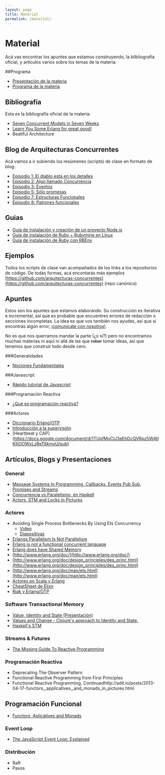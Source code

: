 ```yaml
---
layout: page
title: Material
permalink: /material/
---
```


# Material

Acá vas encontrar los apuntes que estamos construyendo, la bilbliografía oficial, y artículos varios sobre los temas de la materia. 

##Programa

- [Presentación de la materia](https://docs.google.com/presentation/d/1XwWPNhZJwLWWFcU2vh3i6XbYIkhZvBiLS-zszmBQIkY)
- [Programa de la materia](https://drive.google.com/file/d/0B5xDW-XvRuFubXQydUF5LXdhdnc/view?usp=sharing)


## Bibliografía

Esta es la bibliografía oficial de la materia: 

- [Seven Concurrent Models in Seven Weeks](https://pragprog.com/book/pb7con/seven-concurrency-models-in-seven-weeks)
- [Learn You Some Erlang for great good!](http://learnyousomeerlang.com/)
- Beatiful Architecture

## Blog de Arquitecturas Concurrentes

Acá vamos a ir subiendo los resúmenes (scripts) de clase en formato de blog:

* [Episodio 1: El diablo está en los detalles](https://goo.gl/qEHWjX)
* [Episodio 2: Algo llamado Concurrencia](https://goo.gl/oOelel)
* [Episodio 3: Eventos](https://goo.gl/uRvYPU)
* [Episodio 5: Sólo promesas](https://goo.gl/WmeqFz)
* [Episodio 7: Estructuras Funcionales](https://goo.gl/SQGNi5)
* [Episodio 8: Patrones funcionales](http://iasc.mumuki.io/guides/monadas)

## Guias

- [Guía de instalación y creación de un proyecto Node.js](/guias/node)
- [Guía de instalación de Ruby + Rubymine en Linux](https://youtu.be/OyLoonEjfDY)
- [Guía de instalación de Ruby con RBEnv](http://uqbar-wiki.org/index.php?title=Gu%C3%ADa_de_Instalaci%C3%B3n_de_Ruby#2._Instalar_RBENV)

## Ejemplos

Todos los scripts de clase van acompañados de los links a los repositorios de código. De todas formas, acá encontarás más ejemplos  [https://github.com/arquitecturas-concurrentes](https://github.com/arquitecturas-concurrentes) (repo canónico)


## Apuntes 

Estos son los apuntes que estamos elaborando. Su construcción es iterativa e incremental, así que es probable que encuentres errores de redacción o secciones incompletas. La idea es que vos también nos ayudes, así que si encontrás algún error, [¡comunicate con nosotros!](/about).

No es que nos querramos mandar la parte (¿o sí?) pero no encontramos muchas materias ni aquí ni allá de las que <del>robar</del> tomar ideas, así que tenemos que construir todo desde cero.

###Generalidades

- [Nociones Fundamentales](https://docs.google.com/document/d/1F8zdJpJlNJHBVq9PEoqAT_CFnTB6blXYhNkXpS0GXiE)

###Javascript

- [Rápido tutorial de Javascript](https://medium.com/@flbulgarelli/javascript-al-grano-4415991a8271)

###Programación Reactiva

- [¿Qué es programación reactiva?](https://docs.google.com/document/d/1hD3jVG211KiKaM-fBlzRov3naGwf12oSjR2dg8JM51w)

###Actores

- [Diccionario Erlang/OTP](https://docs.google.com/document/d/1QG6Aq9AnSuHH5L3r0F063LgYAAP8ts5wSTEmXd8d3r0)
- [Introducción a la supervisión](https://docs.google.com/document/d/1r_E6Hj4F-38dy5tDbxfTBW2XaU8sSRaf9qtC-VuLDIw)
- [Heartbeat y CAP] (https://docs.google.com/document/d/1TUpfMoClJ3eEhDcQVRpz5W4tIKlliOOWxLzReT6kmxU/pub)

## Artículos, Blogs y Presentaciones

### General

- [Message Systems In Programming, Callbacks, Events Pub Sub, Promises and Streams](http://jessewarden.com/2014/10/message-systems-in-programming-callbacks-events-pub-sub-promises-and-streams.html)
- [Concurrencia vs Paralelismo, en Haskell](https://wiki.haskell.org/Parallelism)
- [Actors, STM and Locks in Pictures](http://adit.io/posts/2013-05-15-Locks,-Actors,-And-STM-In-Pictures.html)


### Actores

- Avoiding Single Process Bottlenecks By Using Ets Concurrency
  * [Video](http://vimeo.com/90733229)
  * [Diapositivas](http://www.erlang-factory.com/static/upload/media/1394716488140115jaynelson.pdf)
- [Erlangs Parallelism Is Not Parallelism](http://jlouisramblings.blogspot.com.ar/2011/07/erlangs-parallelism-is-not-parallelism.html)
- [Erlang is not a functional concurrent language](http://www.javalimit.com/2011/05/erlang-is-not-a-concurrent-functional-programming-language.htm)
- [Erlang does have Shared Memory](http://yarivsblog.blogspot.com.ar/2008/05/erlang-does-have-shared-memory.html)
- [http://www.erlang.org/doc/](http://www.erlang.org/doc/)
- [http://www.erlang.org/doc/design_principles/des_princ.html](http://www.erlang.org/doc/design_principles/des_princ.html)
- [http://www.erlang.org/doc/man/ets.html](http://www.erlang.org/doc/man/ets.html)
- [Actores en Scala y Erlang](https://savanne.be/articles/concurrency-in-erlang-scala/)
- [CheatSheet de Elixir](https://media.pragprog.com/titles/elixir/ElixirCheat.pdf)
- [Riak y Erlang/OTP](http://aosabook.org/en/riak.html)

### Software Transactional Memory

- [Value, Identity and State (Presentación)](http://www.infoq.com/presentations/Value-Identity-State-Rich-Hickey#anch48593)
- [Values and Change - Clojure's approach to Identity and State.](http://clojure.org/state)
- [Haskell's STM](http://research.microsoft.com/en-us/um/people/simonpj/papers/stm/beautiful.pdf)

### Streams & Futures

- [The Missing Guide To Reactive Programming](https://gist.github.com/staltz/868e7e9bc2a7b8c1f754)

### Programación Reactiva

- Deprecating The Observer Pattern
- Functional Reactive Programming from First Principles
- Functional Reactive Programming, Continuedhttp://adit.io/posts/2013-04-17-functors,_applicatives,_and_monads_in_pictures.html


## Programación Funcional

* [Functors, Aplicatives and Monads](http://adit.io/posts/2013-04-17-functors,_applicatives,_and_monads_in_pictures.html)


### Event Loop

- [The JavaScript Event Loop: Explained](http://blog.carbonfive.com/2013/10/27/the-javascript-event-loop-explained)

### Distribución

- Raft
- Paxos

